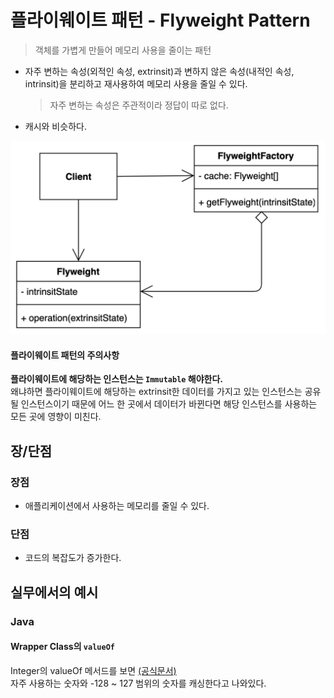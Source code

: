 # 플라이웨이트 패턴 - Flyweight Pattern
> 객체를 가볍게 만들어 메모리 사용을 줄이는 패턴

- 자주 변하는 속성(외적인 속성, extrinsit)과 변하지 않은 속성(내적인 속성, intrinsit)을 분리하고 재사용하여 메모리 사용을 줄일 수 있다.
    > 자주 변하는 속성은 주관적이라 정답이 따로 없다.
- 캐시와 비슷하다.

<img src="img/flyweight-pattern.png">

#### 플라이웨이트 패턴의 주의사항
**플라이웨이트에 해당하는 인스턴스는 `Immutable` 해야한다.**  
왜냐하면 플라이웨이트에 해당하는 extrinsit한 데이터를 가지고 있는 인스턴스는 공유될 인스턴스이기 때문에 어느 한 곳에서 데이터가 바뀐다면 해당 인스턴스를 사용하는 모든 곳에 영향이 미친다.

## 장/단점
### 장점
- 애플리케이션에서 사용하는 메모리를 줄일 수 있다.

### 단점
- 코드의 복잡도가 증가한다.

## 실무에서의 예시
### Java
#### Wrapper Class의 `valueOf`
Integer의 valueOf 메서드를 보면 [(공식문서)](https://docs.oracle.com/en/java/javase/11/docs/api/java.base/java/lang/Integer.html#valueOf(int))  
자주 사용하는 숫자와 -128 ~ 127 범위의 숫자를 캐싱한다고 나와있다.
